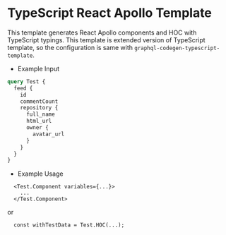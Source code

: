 # TypeScript React Apollo Template

This template generates React Apollo components and HOC with TypeScript typings.
This template is extended version of TypeScript template, so the configuration is same with `graphql-codegen-typescript-template`.

- Example Input

```graphql
query Test {
  feed {
    id
    commentCount
    repository {
      full_name
      html_url
      owner {
        avatar_url
      }
    }
  }
}
```

- Example Usage

```tsx
  <Test.Component variables={...}>
    ...
  </Test.Component>
```

or

```tsx
  const withTestData = Test.HOC(...);
```
